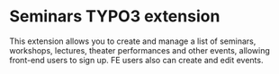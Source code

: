 # Seminars TYPO3 extension

This extension allows you to create and manage a list of seminars, workshops,
lectures, theater performances and other events, allowing front-end users to
sign up. FE users also can create and edit events.
